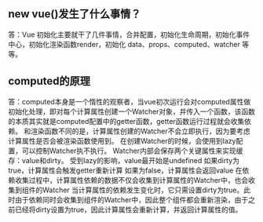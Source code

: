 ## new vue()发生了什么事情？
答：Vue 初始化主要就干了几件事情，合并配置，初始化生命周期，初始化事件中心，初始化渲染函数render，初始化 data、props、computed、watcher 等等。  

## computed的原理
答：computed本身是一个惰性的观察者，当vue初次运行会对computed属性做初始化处理，即对每个计算属性创建一个Watcher对象，并传入一个函数，该函数的本质其实就是computed配置中的getter函数，getter函数运行过程就会收集依赖。
和渲染函数不同的是，计算属性创建的Watcher不会立即执行，因为要考虑计算属性是否会被渲染函数使用到。
在创建Watcher的时候，会使用到lazy配置，可以控制Watcher执不执行。
Watcher内部会保存两个关键属性来实现缓存：value和dirty。
  受到lazy的影响，value最开始是undefined
  如果dirty为true，计算属性会触发getter重新计算
  如果为false，计算属性会返回value
在依赖收集过程中，计算属性依赖的数据不仅会收集到计算属性的Watcher中，也会收集到组件的Watcher
当计算属性的依赖发生变化时，它只需设置dirty为true。此时由于依赖同时会收集到组件的Watcher中，因此整个组件都会重新渲染，由于之前已经将dirty设置为true，因此计算属性会重新计算，并返回计算属性的值。
